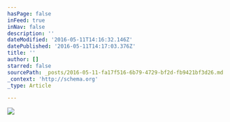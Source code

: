 ```yaml
---
hasPage: false
inFeed: true
inNav: false
description: ''
dateModified: '2016-05-11T14:16:32.146Z'
datePublished: '2016-05-11T14:17:03.376Z'
title: ''
author: []
starred: false
sourcePath: _posts/2016-05-11-fa17f516-6b79-4729-bf2d-fb9421bf3d26.md
_context: 'http://schema.org'
_type: Article

---
```

![](https://the-grid-user-content.s3-us-west-2.amazonaws.com/7cc925fb-14d5-4aea-810f-4921542d1834.jpg)
